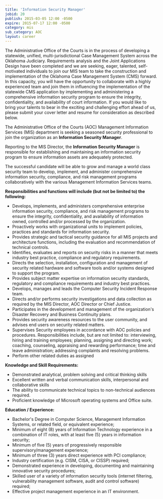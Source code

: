 ```yaml
---
title: 'Information Security Manager'
jobid: 20
publish: 2015-03-05 12:00 -0500
expire: 2015-07-17 12:00 -0500
category: mis
sub_category: AOC
layout: career
---
```

<p>The Administrative Office of the Courts is in the process of developing a statewide, unified, multi-jurisdictional Case Management System across the Oklahoma Judiciary.  Requirements analysis and the Joint Applications Design have been completed and we are seeking, eager, talented, self-motivated individuals to join our MIS team to take the construction and implementation of the Oklahoma Case Management System (CMS) forward.  In this capacity, you will have the opportunity to collaborate with a highly experienced team and join them in influencing the implementation of the statewide CMS application by implementing and administering a comprehensive information security program to ensure the integrity, confidentiality, and availability of court information.  If you would like to bring your talents to bear in the exciting and challenging effort ahead of us, please submit your cover letter and resume for consideration as described below.</p>
<p>The Administrative Office of the Courts (AOC) Management Information Services (MIS) department is seeking a seasoned security professional to join the organization as an <strong>Information Security Manager</strong>.  
</p>
<p>Reporting to the MIS Director, the <strong>Information Security Manager</strong> is responsible for establishing and maintaining an information security program to ensure information assets are adequately protected.  
</p>
<p>The successful candidate will be able to grow and manage a world class security team to develop, implement, and administer comprehensive information security, compliance, and risk management programs collaboratively with the various Management Information Services teams.</p>
<p><strong>Responsibilities and functions will include (but not be limited to) the following:</strong></p>
<ul>
<li>Develops, implements, and administers comprehensive enterprise information security, compliance, and risk management programs to ensure the integrity, confidentiality, and availability of information owned, controlled and/or processed by the organization.</li>
<li>Proactively works with organizational units to implement policies, practices and standards for information security. </li>
<li>Provides strategic and tactical security guidance for all MIS projects and architecture functions, including the evaluation and recommendation of technical controls.</li>
<li>Identifies, evaluates and reports on security risks in a manner that meets industry best practice, compliance and regulatory requirements.  
</li>
<li>Directs the selection, installation, configuration and management of security related hardware and software tools and/or systems designed to support the program. </li>
<li>Provides subject matter expertise on information security standards, regulatory and compliance requirements and industry best practices.  
</li>
<li>Develops, manages and leads the Computer Security Incident Response team.  
</li>
<li>Directs and/or performs security investigations and data collection as required by the MIS Director, AOC Director or Chief Justice.</li>
<li>Participates in the development and management of the organization's Disaster Recovery and Business Continuity plans.</li>
<li>Provides security awareness resources to the user community, and advises end users on security related matters.</li>
<li>Supervises Security employees in accordance with AOC policies and procedures.  Responsibilities include, but are not limited to:  interviewing, hiring and training employees; planning, assigning and directing work; coaching, counseling, appraising and rewarding performance; time and leave administration; addressing complaints and resolving problems.  
</li>
<li>Perform other related duties as assigned </li>
</ul>
<p><strong>Knowledge and Skill Requirements:</strong></p>
<ul>
<li>Demonstrated analytical, problem solving and critical thinking skills</li>
<li>Excellent written and verbal communication skills, interpersonal and collaborative skills</li>
<li>The ability to communicate technical topics to non-technical audiences required.</li>
<li>Proficient knowledge of Microsoft operating systems and Office suite.</li>
</ul>
<p><strong>Education / Experience:</strong></p>
<ul>
<li>Bachelor's Degree in Computer Science, Management Information Systems, or related field, or equivalent experience;  
</li>
<li>Minimum of eight (8) years of Information Technology experience in a combination of IT roles, with at least five (5) years in information security; </li>
<li>Minimum of five (5) years of progressively responsible supervisory/management experience;</li>
<li>Minimum of three (3) years direct experience with PCI compliance;</li>
<li>Industry certification (e.g. CISM, CISA, or CISSP) required;   
</li>
<li>Demonstrated experience in developing, documenting and maintaining innovative security procedures;</li>
<li>Skilled user of a variety of information security tools (internet filtering, vulnerability management software,  audit and control software) required;</li>
<li>Effective project management experience in an IT environment.</li></ul>